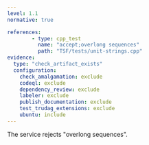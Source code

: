 ```yaml
---
level: 1.1
normative: true

references:
        - type: cpp_test
          name: "accept;overlong sequences"
          path: "TSF/tests/unit-strings.cpp"
evidence:
  type: "check_artifact_exists"
  configuration:
    check_amalgamation: exclude
    codeql: exclude
    dependency_review: exclude
    labeler: exclude
    publish_documentation: exclude
    test_trudag_extensions: exclude
    ubuntu: include
---
```


The service rejects "overlong sequences".
